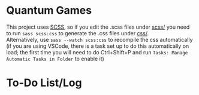 
# Quantum Games

This project uses [SCSS](https://sass-lang.com/), so if you edit the .scss files under [scss/](scss/) you need to run `sass scss:css` to generate the .css files under [css/](css/).<br>
Alternatively, use `sass --watch scss:css` to recompile the css automatically (if you are using VSCode, there is a task set up to do this automatically on load; the first time you will need to do Ctrl+Shift+P and run `Tasks: Manage Automatic Tasks in Folder` to enable it)

# To-Do List/Log
